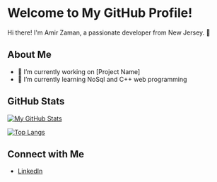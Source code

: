 # Welcome to My GitHub Profile!

Hi there! I'm Amir Zaman, a passionate developer from New Jersey. 👋

## About Me

- 🔭 I’m currently working on [Project Name]
- 🌱 I’m currently learning NoSql and C++ web programming

## GitHub Stats

[![My GitHub Stats](https://github-readme-stats.vercel.app/api?username=avzaman&show_icons=true&theme=radical)](https://github.com/avzaman)

[![Top Langs](https://github-readme-stats.vercel.app/api/top-langs/?username=avzaman&layout=compact&theme=radical)](https://github.com/avzaman)

## Connect with Me

- [LinkedIn](https://www.linkedin.com/in/avzaman/)

<!--
**avzaman/avzaman** is a ✨ _special_ ✨ repository because its `README.md` (this file) appears on your GitHub profile.

Here are some ideas to get you started:

- 🔭 I’m currently working on ...
- 🌱 I’m currently learning ...
- 👯 I’m looking to collaborate on ...
- 🤔 I’m looking for help with ...
- 💬 Ask me about ...
- 📫 How to reach me: ...
- 😄 Pronouns: ...
- ⚡ Fun fact: ...
-->
